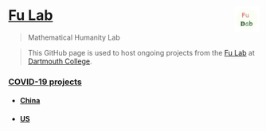 # [Fu Lab](https://fudab.github.io) <img src="./images/Logo.png" align = "right" alt="" width="50">

> Mathematical Humanity Lab

> This GitHub page is used to host ongoing projects from the [Fu Lab](https://www.dartmouth.edu/~fengfu/) at [Dartmouth College](https://home.dartmouth.edu).

### [COVID-19 projects](https://fudab.github.io/covid-19.html)

- #### [China](https://fudab.github.io/covid-19/china.html)

- #### [US](https://fudab.github.io/covid-19/us.html)
